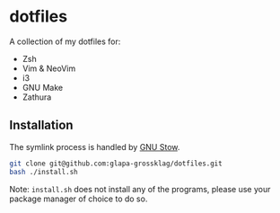 # dotfiles

A collection of my dotfiles for:

* Zsh
* Vim & NeoVim
* i3
* GNU Make
* Zathura

## Installation

The symlink process is handled by [GNU
Stow](https://www.gnu.org/software/stow/).

```sh
git clone git@github.com:glapa-grossklag/dotfiles.git
bash ./install.sh
```

Note: `install.sh` does not install any of the programs, please use your
package manager of choice to do so.
